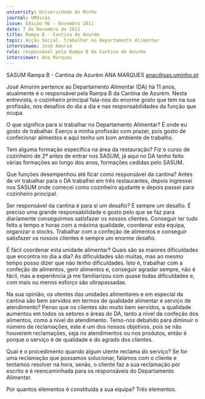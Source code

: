 ```yaml
---
university: Universidade do Minho
journal: UMdicas
issue: Edição 96 - Novembro 2011
date: 7 de Novembro de 2011
title: Rampa B - Cantina de Azurém
topic: Acção Social. trabalhar no Departamento Alimentar
interviewee: José Amorim
role: responsável pela Rampa B da Cantina de Azurém
interviewer: Ana Marques
---
```




SASUM
Rampa B - Cantina de Azurém
ANA MARQUES
anac@sas.uminho.pt


José Amorim pertence ao Departamento Alimentar (DA) há 11 anos, atualmente é o responsável pela Rampa B da Cantina de Azurém. Nesta entrevista, o cozinheiro principal
fala-nos do enorme gosto que tem na sua
profissão, nos desafios do dia a dia e nas
responsabilidades da função que ocupa.


O que significa para si trabalhar no
Departamento Alimentar?
É onde eu gosto de trabalhar. Exerço a minha profissão com prazer, pois gosto de
confecionar alimentos e aqui tenho um bom
ambiente de trabalho.


Tem alguma formação específica na
área da restauração?
Fiz o curso de cozinheiro de 2ª antes de entrar nos SASUM, já aqui no DA tenho feito
várias formações ao longo dos anos, formações cedidas pelo SASUM.


Que funções desempenhou até ficar
como responsável da cantina?
Antes de vir trabalhar para o DA trabalhei
 em três restaurantes, depois ingressei nos
SASUM onde comecei como cozinheiro
ajudante e depois passei para cozinheiro
principal.


Ser responsável da cantina é para si
um desafio?
É sempre um desafio. É preciso uma grande responsabilidade e gosto pelo que se faz
para diariamente conseguirmos satisfazer
os nossos clientes. Conseguir ter tudo feito
a tempo e horas com a máxima qualidade,
coordenar esta equipa, organizar o stocks.
Trabalhar com a confeção de alimentos e
conseguir satisfazer os nossos clientes é
sempre um enorme desafio.


É fácil coordenar esta unidade alimentar? Quais são as maiores dificuldades
que encontra no dia a dia?
As dificuldades são muitas, mas ao mesmo tempo posso dizer que não tenho dificuldades. Isto é, trabalhar com a confeção
de alimentos, gerir alimentos e, conseguir
agradar sempre, não é fácil, mas a experiência já me familiarizou com quase todas
dificuldades e, com mais ou menos esforço
são ultrapassadas.


Na sua opinião, os utentes das unidades alimentares e em especial da
cantina são bem servidos em termos
de qualidade alimentar e serviço de
atendimento?
Penso que os clientes são muito bem servidos, a qualidade aumentou em todos os
setores e áreas do DA, tanto a nível da confeção dos alimentos, como a nível do atendimento. Temo-nos debatido para diminuir
o número de reclamações, este é um dos
nossos objetivos, pois se não houverem
reclamações, seja no atendimentos ou nos
produtos, então é porque o serviço é de qualidade e do agrado dos clientes.


Qual é o procedimento quando algum
utente reclama do serviço?
Se for uma reclamação que possamos solucionar, falamos com o cliente e tentamos
resolver na hora, senão, o cliente faz a sua
reclamação por escrito e é reencaminhada
para os responsáveis do Departamento Alimentar.


Por quantos elementos é constituída a
sua equipa?
Três elementos.